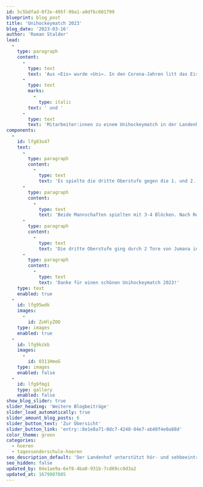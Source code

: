 ```yaml
---
id: 5c5bdfad-0f2e-495f-99a1-a0df6c601799
blueprint: blog_post
title: 'Unihockeymatch 2023'
blog_date: '2023-03-16'
author: 'Roman Stalder'
lead:
  -
    type: paragraph
    content:
      -
        type: text
        text: 'Aus «Eis» wurde «Uni». In den Corona-Jahren litt das Eistraining und damit auch das Interesse an einem Eishockeymatch. Stattdessen trafen sich Oberstüfler:innen'
      -
        type: text
        marks:
          -
            type: italic
        text: ' und '
      -
        type: text
        text: 'Mitarbeiter:innen zu einem Unihockeymatch in der Landenhof-Turnhalle.'
components:
  -
    id: lfg83o47
    text:
      -
        type: paragraph
        content:
          -
            type: text
            text: 'Es spielte die dritte Oberstufe gegen die 1. und 2. Oberstufe, beide mit Verstärkung durch Erwachsene. «Warum spielen wir nicht Schüler:innen gegen Erwachsene?» wurde ich gefragt. «Weil wir nicht viele Anmeldungen von Erwachsenen hatten, das hätte eine kleine Mannschaft gegeben», antwortete ich. Darauf die Schülerin: «Habe ich auch gemerkt, die werden alt.»'
      -
        type: paragraph
        content:
          -
            type: text
            text: 'Beide Mannschaften spielten mit 3-4 Blöcken. Nach Regelklärung und Aufwärmen ging es los mit 3 Dritteln à 15 Minuten. Auch die Zuschauer:innen waren eingetroffen und erwarteten den Anpfiff.'
      -
        type: paragraph
        content:
          -
            type: text
            text: 'Die dritte Oberstufe ging durch 2 Tore von Jumana in Führung. Valjeta erhöhte auf 3 Tore und Sara traf für die 2. Oberstufe. 3:1 ging es in die Drittelspause. Im zweiten Drittel trafen Ivan und Selim für die 3. Oberstufe und im letzten, erneut Ivan und Selim. Maico gelang ein schönes Tor auf Assist von Stefan Zimmann. 8:2 endete die Begegnung zugunsten der 3. Oberstufe. Die Stimmung war gut, das Spiel fair und der Einsatz vorbildlich.'
      -
        type: paragraph
        content:
          -
            type: text
            text: 'Danke für einen schönen Unihockeymatch 2023!'
    type: text
    enabled: true
  -
    id: lfg95wdk
    images:
      -
        id: ZvHlyZOO
    type: images
    enabled: true
  -
    id: lfg9kzkb
    images:
      -
        id: O311HmoG
    type: images
    enabled: false
  -
    id: lfg9fmg1
    type: gallery
    enabled: false
show_blog_slider: true
slider_heading: 'Weitere Blogbeiträge'
slider_load_automatically: true
slider_amount_blog_posts: 6
slider_button_text: 'Zur Übersicht'
slider_button_link: 'entry::8e1e8a71-0dc7-4248-84e7-ab40f4e0a88d'
color_theme: green
categories:
  - hoeren
  - tagessonderschule-hoeren
seo_description_default: 'Der Landenhof unterstützt hör- und sehbeeinträchtigte Kinder & Jugendliche in ihrem selbstbestimmten Leben durch Förderung ihrer Fähigkeiten & Entwicklung'
seo_hidden: false
updated_by: 04e1ae9a-6ef8-4ba0-931b-7cd69cc0d3a2
updated_at: 1679987085
---
```

